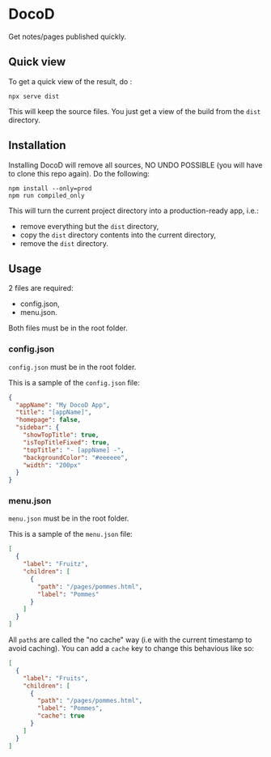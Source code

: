 # DocoD
Get notes/pages published quickly.

## Quick view

To get a quick view of the result, do :
```
npx serve dist
```
This will keep the source files. You just get a view of the build from the `dist` directory.

## Installation

Installing DocoD will remove all sources, NO UNDO POSSIBLE (you will have to clone this repo again). Do the following:
```
npm install --only=prod
npm run compiled_only
```
This will turn the current project directory into a production-ready app, i.e.:

- remove everything but the `dist` directory,
- copy the `dist` directory contents into the current directory,
- remove the `dist` directory.

## Usage

2 files are required:
- config.json,
- menu.json.

Both files must be in the root folder.

### config.json

`config.json` must be in the root folder.

This is a sample of the `config.json` file:

```json
{
  "appName": "My DocoD App",
  "title": "[appName]",
  "homepage": false,
  "sidebar": {
    "showTopTitle": true,
    "isTopTitleFixed": true,
    "topTitle": "- [appName] -",
    "backgroundColor": "#eeeeee",
    "width": "200px"
  }
}
```

### menu.json

`menu.json` must be in the root folder.

This is a sample of the `menu.json` file:


```json
[
  {
    "label": "Fruitz",
    "children": [
      {
        "path": "/pages/pommes.html",
        "label": "Pommes"
      }
    ]
  }
]
```

All `path`s are called the "no cache" way (i.e with the current timestamp to avoid caching). You can add a `cache` key to change this behavious like so:

```json
[
  {
    "label": "Fruits",
    "children": [
      {
        "path": "/pages/pommes.html",
        "label": "Pommes",
        "cache": true
      }
    ]
  }
]
```